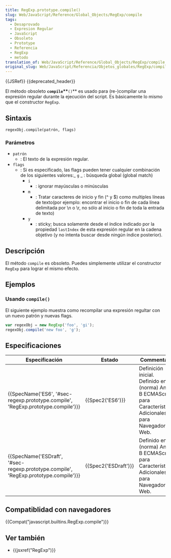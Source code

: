 ```yaml
---
title: RegExp.prototype.compile()
slug: Web/JavaScript/Reference/Global_Objects/RegExp/compile
tags:
  - Desaprovado
  - Expresion Regular
  - JavaScript
  - Obsoleto
  - Prototype
  - Referencia
  - RegExp
  - metodo
translation_of: Web/JavaScript/Reference/Global_Objects/RegExp/compile
original_slug: Web/JavaScript/Referencia/Objetos_globales/RegExp/compile
---
```

{{JSRef}} {{deprecated_header}}

El método obsoleto **`compile`\*\***`()`\*\* es usado para (re-)compilar una expresión regular durante la ejecución del script. Es básicamente lo mismo que el constructor `RegExp`.

## Sintaxis

    regexObj.compile(patrón, flags)

### Parámetros

- `patrón`
  - : El texto de la expresión regular.
- `flags`
  - : Si es especificado, las flags pueden tener cualquier combinación de los siguientes valores:_ `g`
    _ : búsqueda global (global match)
    - `i`
      - : ignorar mayúsculas o minúsculas
    - `m`
      - : Tratar caracteres de inicio y fin (^ y $) como multiples líneas de texto(por ejemplo: encontrar el inicio o fin de cada línea delimitada por \n o \r, no sólo al inicio o fin de toda la entrada de texto)
    - `y`
      - : sticky; busca solamente desde el índice indicado por la propiedad `lastIndex` de esta expresión regular en la cadena objetivo (y no intenta buscar desde ningún índice posterior).

## Descripción

El método `compile` es obsoleto. Puedes simplemente utilizar el constructor `RegExp` para lograr el mismo efecto.

## Ejemplos

### Usando `compile()`

El siguiente ejemplo muestra como recompilar una expresión regultar con un nuevo patrón y nuevas flags.

```js
var regexObj = new RegExp('foo', 'gi');
regexObj.compile('new foo', 'g');
```

## Especificaciones

| Especificación                                                                                                   | Estado                       | Commentario                                                                                                          |
| ---------------------------------------------------------------------------------------------------------------- | ---------------------------- | -------------------------------------------------------------------------------------------------------------------- |
| {{SpecName('ES6', '#sec-regexp.prototype.compile', 'RegExp.prototype.compile')}}     | {{Spec2('ES6')}}         | Definición inicial. Definido en la (norma) Annex B ECMAScript para Características Adicionales para Navegadores Web. |
| {{SpecName('ESDraft', '#sec-regexp.prototype.compile', 'RegExp.prototype.compile')}} | {{Spec2('ESDraft')}} | Definido en la (norma) Annex B ECMAScript para Características Adicionales para Navegadores Web.                     |

## Compatiblidad con navegadores

{{Compat("javascript.builtins.RegExp.compile")}}

## Ver también

- {{jsxref("RegExp")}}
